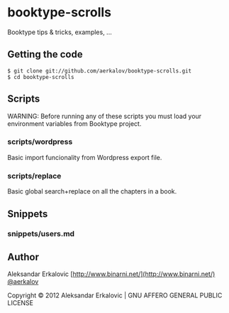 booktype-scrolls
================

Booktype tips &amp; tricks, examples, ... 

Getting the code
----------------

    $ git clone git://github.com/aerkalov/booktype-scrolls.git
    $ cd booktype-scrolls

Scripts
-------

WARNING: Before running any of these scripts you must load your environment variables from Booktype project.

### scripts/wordpress

Basic import funcionality from Wordpress export file.

### scripts/replace

Basic global search+replace on all the chapters in a book.

Snippets
--------

### snippets/users.md

Author
------

Aleksandar Erkalovic [http://www.binarni.net/](http://www.binarni.net/) [@aerkalov](http://twitter.com/aerkalov/)

Copyright © 2012 Aleksandar Erkalovic | GNU AFFERO GENERAL PUBLIC LICENSE
